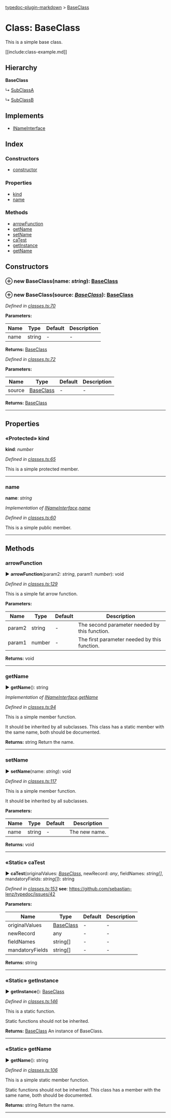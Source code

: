 [typedoc-plugin-markdown](../index.md) > [BaseClass](../classes/baseclass.md)



# Class: BaseClass


This is a simple base class.

[[include:class-example.md]]


## Hierarchy

**BaseClass**

↳  [SubClassA](subclassa.md)




↳  [SubClassB](subclassb.md)








## Implements

* [INameInterface](../interfaces/inameinterface.md)

## Index

### Constructors

* [constructor](baseclass.md#constructor)


### Properties

* [kind](baseclass.md#kind)
* [name](baseclass.md#name)


### Methods

* [arrowFunction](baseclass.md#arrowfunction)
* [getName](baseclass.md#getname)
* [setName](baseclass.md#setname)
* [caTest](baseclass.md#catest)
* [getInstance](baseclass.md#getinstance)
* [getName](baseclass.md#getname-1)



## Constructors
<a id="constructor"></a>


### ⊕ **new BaseClass**(name: *string*): [BaseClass](baseclass.md)


### ⊕ **new BaseClass**(source: *[BaseClass](baseclass.md)*): [BaseClass](baseclass.md)


*Defined in [classes.ts:70](https://github.com/tgreyuk/typedoc-plugin-markdown/blob/master/tests/src/classes.ts#L70)*

**Parameters:**

| Name  | Type                | Default | Description  |
| ------ | ------------------- | ------------ | ------------ |
| name  | string | - | - |





**Returns:** [BaseClass](baseclass.md)

*Defined in [classes.ts:72](https://github.com/tgreyuk/typedoc-plugin-markdown/blob/master/tests/src/classes.ts#L72)*

**Parameters:**

| Name  | Type                | Default | Description  |
| ------ | ------------------- | ------------ | ------------ |
| source  | [BaseClass](baseclass.md) | - | - |





**Returns:** [BaseClass](baseclass.md)

---


## Properties
<a id="kind"></a>

### «Protected» kind

**kind**:  *number* 

*Defined in [classes.ts:65](https://github.com/tgreyuk/typedoc-plugin-markdown/blob/master/tests/src/classes.ts#L65)*


This is a simple protected member.




___

<a id="name"></a>

###  name

**name**:  *string* 

*Implementation of [INameInterface](../interfaces/inameinterface.md).[name](../interfaces/inameinterface.md#name)*

*Defined in [classes.ts:60](https://github.com/tgreyuk/typedoc-plugin-markdown/blob/master/tests/src/classes.ts#L60)*


This is a simple public member.




___


## Methods
<a id="arrowfunction"></a>

###  arrowFunction

► **arrowFunction**(param2: *string*, param1: *number*): void



*Defined in [classes.ts:129](https://github.com/tgreyuk/typedoc-plugin-markdown/blob/master/tests/src/classes.ts#L129)*

This is a simple fat arrow function.


**Parameters:**

| Name  | Type                | Default | Description  |
| ------ | ------------------- | ------------ | ------------ |
| param2  | string | - | The second parameter needed by this function. |
| param1  | number | - | The first parameter needed by this function. |





**Returns:** void





___

<a id="getname"></a>

###  getName

► **getName**(): string



*Implementation of [INameInterface](../interfaces/inameinterface.md).[getName](../interfaces/inameinterface.md#getname)*

*Defined in [classes.ts:94](https://github.com/tgreyuk/typedoc-plugin-markdown/blob/master/tests/src/classes.ts#L94)*

This is a simple member function.

It should be inherited by all subclasses. This class has a static
member with the same name, both should be documented.





**Returns:** string
Return the name.






___

<a id="setname"></a>

###  setName

► **setName**(name: *string*): void



*Defined in [classes.ts:117](https://github.com/tgreyuk/typedoc-plugin-markdown/blob/master/tests/src/classes.ts#L117)*

This is a simple member function.

It should be inherited by all subclasses.



**Parameters:**

| Name  | Type                | Default | Description  |
| ------ | ------------------- | ------------ | ------------ |
| name  | string | - | The new name. |





**Returns:** void





___

<a id="catest"></a>

### «Static» caTest

► **caTest**(originalValues: *[BaseClass](baseclass.md)*, newRecord: *any*, fieldNames: *string[]*, mandatoryFields: *string[]*): string



*Defined in [classes.ts:153](https://github.com/tgreyuk/typedoc-plugin-markdown/blob/master/tests/src/classes.ts#L153)*
**see**: https://github.com/sebastian-lenz/typedoc/issues/42


**Parameters:**

| Name  | Type                | Default | Description  |
| ------ | ------------------- | ------------ | ------------ |
| originalValues  | [BaseClass](baseclass.md) | - | - |
| newRecord  | any | - | - |
| fieldNames  | string[] | - | - |
| mandatoryFields  | string[] | - | - |





**Returns:** string





___

<a id="getinstance"></a>

### «Static» getInstance

► **getInstance**(): [BaseClass](baseclass.md)



*Defined in [classes.ts:146](https://github.com/tgreyuk/typedoc-plugin-markdown/blob/master/tests/src/classes.ts#L146)*

This is a static function.

Static functions should not be inherited.





**Returns:** [BaseClass](baseclass.md)
An instance of BaseClass.






___

<a id="getname-1"></a>

### «Static» getName

► **getName**(): string



*Defined in [classes.ts:106](https://github.com/tgreyuk/typedoc-plugin-markdown/blob/master/tests/src/classes.ts#L106)*

This is a simple static member function.

Static functions should not be inherited. This class has a
member with the same name, both should be documented.





**Returns:** string
Return the name.






___


